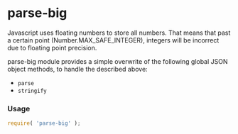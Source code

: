 # parse-big

Javascript uses floating numbers to store all numbers. That means that past a certain point (Number.MAX_SAFE_INTEGER), integers will be incorrect due to floating point precision.

parse-big module provides a simple overwrite of the following global JSON object methods, to handle the described above:
* `parse`
* `stringify`

### Usage

```javascript
require( 'parse-big' );
```